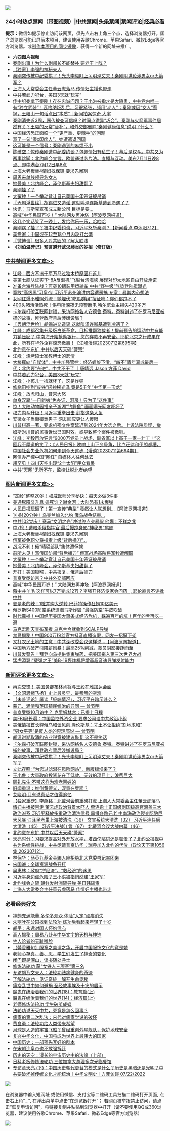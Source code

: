 ![](https://raw.githubusercontent.com/jsvpn/jsproxy/dev/64photo/fqnews-qr.jpg)

<div id="tt">
<h3>24小时热点禁闻（<a href="https://aaa.v2dns.tk/?QAjUl=BgRp5UNKRn&T5Vk=fPVH&Q59Ab=WxGE" target="_blank">带图视频</a>）|<a href="#%E4%B8%AD%E5%85%B1%E7%A6%81%E9%97%BB%E6%9B%B4%E5%A4%9A%E6%96%87%E7%AB%A0">中共禁闻</a>|<a href="#%E5%9B%BE%E7%89%87%E6%96%B0%E9%97%BB%E6%9B%B4%E5%A4%9A%E6%96%87%E7%AB%A0">头条禁闻</a>|<a href="#%E6%96%B0%E9%97%BB%E8%AF%84%E8%AE%BA%E6%9B%B4%E5%A4%9A%E6%96%87%E7%AB%A0">禁闻评论|<a href="#%E5%BF%85%E7%9C%8B%E7%BB%8F%E5%85%B8%E5%A5%BD%E6%96%87">经典必看</a></h3>
<div><b>提示：</b>微信如提示停止访问该网页，须先点击右上角三个点，选择浏览器打开。国产浏览器可能已屏蔽本项目，建议使用谷歌Chrome、苹果Safari、微软Edge等官方浏览器。或<a href="%E5%88%B6%E4%BD%9Cgit%E7%A6%81%E9%97%BB%E9%95%9C%E5%83%8F.md">制作本项目的同步镜像</a>，获得一个新的网址来推广。</div>
<ul>
<li><b><a href="http://d2.v2rss.gq/64.mp4" target="_blank">六四图片视频</a></b></li>
<li><a href="/ccpdope/20230712/1907186.md">秦刚出事！为什么副部长不能替补 要老王上阵？</a></li>
<li><a href="/ccpdope/20230712/1907212.md">【独家】李强的神秘夫人</a></li>
<li><a href="/comments/20230713/1907437.md">秦刚突传被中纪委拱了！光头李毅盯上习明泽丈夫！秦刚阴谋论涉男女or火箭军？</a></li>
<li><a href="/comments/20230713/1907346.md">上海人大常委会主任董云虎落马 传情妇主播也带走</a></li>
<li><a href="/cbnews/20230713/1907270.md">中共若武力犯台，美国3天就“玩完”</a></li>
<li><a href="/sohnews/20230713/1907423.md">传中纪委拿下秦刚！存在忠诚问题？王小洪被指才是大隐患，中共党内唯一有“独立武装”！瓦格纳叛乱后，习很紧张，频用“老人”；秦刚或因“女人”惹祸，王岐山一句话点出“本质”｜新闻拍案惊奇 大宇</a></li>
<li><a href="/sohnews/20230713/1907305.md">秦刚消失近3周，网传被查可信吗？时间点诡异“巧合”，秦刚与火箭军事件居然有关？王毅的反常“替补”，和外交部删除“秦刚健康信息”说明了什么？</a></li>
<li><a href="/finance/20230713/1907290.md">中国经济恐正面临一个“更严重、更棘手”的问题</a></li>
<li><a href="/cnnews/20230713/1907279.md">骂了一句“傻x印度人”，她遭遣返回国</a></li>
<li><a href="/ccpdope/20230713/1907484.md">这可能是一个信号：秦刚遇到的麻烦不小</a></li>
<li><a href="/sohnews/20230713/1907317.md">陈破空：惊传秦刚遭中纪委约谈？包养情妇有私生子！幕后是权斗。中共又为两事跳脚：北约峰会宣言。欧盟通过芯片法。直播与互动。美东7月11日晚8点、即中港台7月12日早8点</a></li>
<li><a href="/topimagenews/20230713/1907467.md">上海大老板替4情妇找保镳 要求先阉割</a></li>
<li><a href="/cnnews/20230713/1907300.md">周恩来单线领导名女人</a></li>
<li><a href="/topimagenews/20230713/1907307.md">她最美！北约峰会，泽伦斯基夫妇甜翻了</a></li>
<li><a href="/sohnews/20230713/1907357.md">秦刚挂了？</a></li>
<li><a href="/topimagenews/20230713/1907350.md">大冤种！一个举动竟让自己美国十年签证被吊销</a></li>
<li><a href="/cbnews/20230713/1907426.md">〖兲朝浮世绘〗胡锡进又造谣 这就叫泽连斯基遭到冷遇了？</a></li>
<li><a href="/cnnews/20230713/1907291.md">快讯：马斯克宣布成立新公司 目标是要…</a></li>
<li><a href="/topimagenews/20230712/1907200.md">高喊“中华民国万岁！” 大陆网友再冲塔【阿波罗网报道】</a></li>
<li><a href="/funmedia/20230713/1907398.md">这几个笑话笑了一晚上，发给你乐一乐，哈哈哈</a></li>
<li><a href="/sohnews/20230713/1907415.md">秦刚病了挂了？被中纪委约谈，习近平怒斩秦刚？【新闻看点 李沐阳7.12】</a></li>
<li><a href="/ssgc/20230713/1907267.md">美专家：中国或在12至18个月内攻打台湾</a></li>
<li><a href="/ssgc/20230713/1907327.md">〖微博谈〗很多人对共匪的了解太肤浅</a></li>
<li><b><a href="/comments/20200207/1272816.md" target="_blank">《刘伯温碑记》预言避开武汉肺炎的妙招（修订版）</a></b></li>
</ul>
</div>

<div class="catlist">
<h3><a href="/cbnews/" target="_blank">中共禁闻</a><span><a href="/cbnews/" target="_blank" rel="nofollow">更多文章>></a></span></h3>
<ul>
<li><a href="/cbnews/20230713/1907575.md" target="_blank">江峰：西方不搞千军万马过独木桥原因在这儿</a></li>
<li><a href="/cbnews/20230713/1907536.md" target="_blank">美第七舰队证实“P-8A反潜机”飞越台湾海峡 展现对印太地区自由开放承诺</a></li>
<li><a href="/cbnews/20230713/1907529.md" target="_blank">准备台海登陆战？可载10辆装甲运输车 中共“野牛级”气垫登陆艇曝光</a></li>
<li><a href="/cbnews/20230713/1907528.md" target="_blank">竟敢“高级黑”习皇帝! 习近平苏州演讲内容遭恶搞 专家：暴其内心想法</a></li>
<li><a href="/cbnews/20230713/1907492.md" target="_blank">女网红爆不雅照外流！她埋伏“吃瓜群组”搜证呛：你们都跑不了</a></li>
<li><a href="/cbnews/20230713/1907463.md" target="_blank">400头猪活活热死！供电所深夜无预警断电 哈尔滨业主损失420多万</a></li>
<li><a href="/comments/20230713/1907438.md" target="_blank">卡尔森打破互联网封锁，采访网络名人安德鲁·泰特。泰特讲述了在罗马尼亚被捕的故事，拜登政府背后涉嫌设局？</a></li>
<li><a href="/cbnews/20230713/1907426.md" target="_blank">〖兲朝浮世绘〗胡锡进又造谣 这就叫泽连斯基遭到冷遇了？</a></li>
<li><a href="/cbnews/20230713/1907418.md" target="_blank">江峰：成都召集升级版白纸革命，目标推翻独裁者！提前预告的运动中共有能力镇压麽？ 中南海开始抢劫银行，您的存款不再安全。耶伦北京之行成果在此，所有在华外企将惊恐撤离！【江峰漫谈20230712第695期】</a></li>
<li><a href="/comments/20230713/1907382.md" target="_blank">北约意在东扩 中共以后天天碰“警察”</a></li>
<li><a href="/cbnews/20230713/1907331.md" target="_blank">江峰：烧烤硕士家教博士的悲情</a></li>
<li><a href="/comments/20230713/1907326.md" target="_blank">大棒挥向“自媒体”，中共加强管控；经济螺旋下滑，“四不”青年真成最后一代；北约要“东进”，中共不干了 ｜唐靖远 Jason 方菲 David</a></li>
<li><a href="/cbnews/20230713/1907270.md" target="_blank">中共若武力犯台，美国3天就“玩完”</a></li>
<li><a href="/cbnews/20230713/1907263.md" target="_blank">江峰：小孩儿一捡就坏了，这是炸弹</a></li>
<li><a href="/cbnews/20230712/1907158.md" target="_blank">修梯田挖到“废铁”闪神秘光泽 竟是5千年“中华第一玉龙”</a></li>
<li><a href="/cbnews/20230712/1907156.md" target="_blank">江峰：放虎归山，普京大怒</a></li>
<li><a href="/cbnews/20230712/1907088.md" target="_blank">单身汉雇“一日新娘”免办证、洞房！只为了“这件事”</a></li>
<li><a href="/cbnews/20230712/1907086.md" target="_blank">惊！大陆动物园推亲子游湖“钓鳄鱼” 画面曝光网友吓坏了</a></li>
<li><a href="/cbnews/20230712/1907072.md" target="_blank">权力内斗升级！习近平重拳出击 剑指这条大鱼</a></li>
<li><a href="/cbnews/20230712/1907053.md" target="_blank">安徽女子当街猥亵男子 网友回应更让人傻眼</a></li>
<li><a href="/comments/20230712/1907024.md" target="_blank">川普棋高一著，要求机密文件案延迟到2024年大选之后。上诉法院质疑，詹姆斯对川普的民事诉讼已国时效，或导致整个案件被撤销。</a></li>
<li><a href="/cbnews/20230712/1907008.md" target="_blank">江峰：李毅再放狂言“9000万党员上战场，副省军以上高干一家一壮丁！”这回我不厚道的笑了；《人民日报》吹响上山下乡号角，比卢旺达和伊朗都糟，中国社会失业危机如何走到今天这步【漫谈20230711第694期】</a></li>
<li><a href="/comments/20230712/1906990.md" target="_blank">网信办严控中国“网红” 自媒体人往何处去</a></li>
<li><a href="/cbnews/20230712/1906985.md" target="_blank">超罕见！四川天空出现“2个太阳”民众看呆</a></li>
<li><a href="/cbnews/20230712/1906932.md" target="_blank">中共“天网”无所不在，监控让脱北者绝望</a></li>

</ul>
</div>
<div class="catlist">
<h3><a href="/topimagenews/" target="_blank">图片新闻</a><span><a href="/topimagenews/" target="_blank" rel="nofollow">更多文章>></a></span></h3>
<ul>
<li><a href="/topimagenews/20230713/1907576.md" target="_blank">“冻龄”整整20岁！权威医师分享秘诀：每天必做3件事</a></li>
<li><a href="/topimagenews/20230713/1907549.md" target="_blank">美通膨降又升息 逼死谁？谢金河：大陆恐有1未爆弹</a></li>
<li><a href="/topimagenews/20230713/1907527.md" target="_blank">人民日报玩砸了！第一宣传“典型” 竟然让人联想到&#8230;【阿波罗网报道】</a></li>
<li><a href="/topimagenews/20230713/1907502.md" target="_blank">1小时20分钟！乌克兰加入北约 俄乌战争结束…</a></li>
<li><a href="/topimagenews/20230713/1907501.md" target="_blank">中共102党庆！赛马“文明之光”冲过终点突暴毙 他爆：不祥之兆</a></li>
<li><a href="/topimagenews/20230713/1907500.md" target="_blank">中7枪！遭暗杀俄指挥官 最后慢跑身影“神秘男”尾随</a></li>
<li><a href="/topimagenews/20230713/1907467.md" target="_blank">上海大老板替4情妇找保镳 要求先阉割</a></li>
<li><a href="/topimagenews/20230713/1907466.md" target="_blank">俄军被免职少将指责上级“背后捅刀”…</a></li>
<li><a href="/topimagenews/20230713/1907456.md" target="_blank">战况不利！俄“精锐部队”集体遭俘掳</a></li>
<li><a href="/topimagenews/20230713/1907361.md" target="_blank">前所未见！骂俄国防部“背后捅刀” 俄军战场高阶将军秒遭解职</a></li>
<li><a href="/topimagenews/20230713/1907350.md" target="_blank">大冤种！一个举动竟让自己美国十年签证被吊销</a></li>
<li><a href="/topimagenews/20230713/1907307.md" target="_blank">她最美！北约峰会，泽伦斯基夫妇甜翻了</a></li>
<li><a href="/topimagenews/20230713/1907288.md" target="_blank">开打！美国锁喉，中共报复，俄背后捅刀</a></li>
<li><a href="/topimagenews/20230713/1907287.md" target="_blank">普京受邀访京？中共外交部回应</a></li>
<li><a href="/topimagenews/20230712/1907200.md" target="_blank">高喊“中华民国万岁！” 大陆网友再冲塔【阿波罗网报道】</a></li>
<li><a href="/topimagenews/20230712/1907157.md" target="_blank">薅中共羊毛 这样可以7万变成12万？李强开经济专家会问药 ；耶伦直言不讳批中共</a></li>
<li><a href="/topimagenews/20230712/1907133.md" target="_blank">姜是老的辣！1桩并购大逆转 巴菲特操作狂捞10亿美元</a></li>
<li><a href="/topimagenews/20230712/1907123.md" target="_blank">俄罗斯S400防空系统遭海马斯炸毁 “最强防空”牛皮吹破</a></li>
<li><a href="/topimagenews/20230712/1907122.md" target="_blank">时代震撼！中国经历美国大萧条式经济危机，踩遍百年的坑！百年的亏再吃一遍</a></li>
<li><a href="/topimagenews/20230712/1907110.md" target="_blank">马克宏昨天宣布军援 乌克兰今就收到SCALP导弹</a></li>
<li><a href="/topimagenews/20230712/1907071.md" target="_blank">禁忌揭秘！中国900万粉丝官方抖音直播造假，网友一招逼下架</a></li>
<li><a href="/topimagenews/20230712/1907070.md" target="_blank">又打农民土地的主意！中共深改委会议这样说&#8230;【阿波罗网报道】</a></li>
<li><a href="/topimagenews/20230712/1907069.md" target="_blank">中国地方破产引降薪风暴！最高25%削减，裁员阴影接踵而至</a></li>
<li><a href="/topimagenews/20230712/1907066.md" target="_blank">川普发警告！拜登向乌提供集束弹药，把美国拖入第三次世界大战</a></li>
<li><a href="/topimagenews/20230712/1907039.md" target="_blank">猛虎添翼!“载弹之王”美B-1B轰炸机将增高超音速导弹发射能力</a></li>

</ul>
</div>
<div class="catlist">
<h3><a href="/comments/" target="_blank">新闻评论</a><span><a href="/comments/" target="_blank" rel="nofollow">更多文章>></a></span></h3>
<ul>
<li><a href="/comments/20230713/1907586.md" target="_blank">再次交锋！ 美国务卿布林肯将与王毅在雅加达会面</a></li>
<li><a href="/comments/20230713/1907585.md" target="_blank">【文昭思绪飞扬】史上最灵异、最费解的空难</a></li>
<li><a href="/comments/20230713/1907577.md" target="_blank">【未普评论】屡谈「极端情况」，习近平在暗示甚么？</a></li>
<li><a href="/comments/20230713/1907556.md" target="_blank">蒙元、满清和英国殖民统治的异同 — 曾节明</a></li>
<li><a href="/comments/20230713/1907573.md" target="_blank">普京受邀10月访中？ 克里姆林宫：已提上日程</a></li>
<li><a href="/comments/20230713/1907572.md" target="_blank">美FBI局长曝：中国监控外资企业 要求公司设中共政治小组</a></li>
<li><a href="/comments/20230713/1907547.md" target="_blank">美俄情报首长释俄乌和谈风向 泽伦斯基：寸土不让拒绝“割地求和”</a></li>
<li><a href="/comments/20230713/1907481.md" target="_blank">“男女平等”是反人类的歪理邪说 — 曾节明</a></li>
<li><a href="/comments/20230713/1907447.md" target="_blank">胡温时期取消的农业税竟被建议恢复 这不是笑话</a></li>
<li><a href="/comments/20230713/1907438.md" target="_blank">卡尔森打破互联网封锁，采访网络名人安德鲁·泰特。泰特讲述了在罗马尼亚被捕的故事，拜登政府背后涉嫌设局？</a></li>
<li><a href="/comments/20230713/1907437.md" target="_blank">秦刚突传被中纪委拱了！光头李毅盯上习明泽丈夫！秦刚阴谋论涉男女or火箭军？</a></li>
<li><a href="/comments/20230713/1907422.md" target="_blank">立此存照: “为您过滤潜在风险网站”，新版绿坝来了？</a></li>
<li><a href="/comments/20230713/1907421.md" target="_blank">王小鲁：大量政府投资花在了低效、无效的项目上，浪费巨大</a></li>
<li><a href="/comments/20230713/1907410.md" target="_blank">顾礼先生:不带这样为难老百姓的</a></li>
<li><a href="/comments/20230713/1907401.md" target="_blank">旧闻重温：推倒黄德义，深意在罗翔？</a></li>
<li><a href="/comments/20230713/1907400.md" target="_blank">艾晓明:只有说真话才值得追忆</a></li>
<li><a href="/comments/20230713/1907391.md" target="_blank">【独家重磅】李燕铭：北戴河会前重磅打虎 上海人大常委会主任董云虎落马 情妇主播被带走 董云虎政治背景太吓人 牵连逾十正国级副国级高官涵盖三大政治派系 习近平释放多重政治清洗信号 震慑各路元老 中南海政治裂变酝酿巨大风暴 江泽民老巢上海被清洗（36） 文宣系统大清洗（32） 习近平连任后大清洗（45） 习近平决战江曾（87） 北戴河会议大战内幕（46）</a></li>
<li><a href="/comments/20230713/1907382.md" target="_blank">北约意在东扩 中共以后天天碰“警察”</a></li>
<li><a href="/comments/20230713/1907377.md" target="_blank">天亮时分：习要求提高对外开放水平，塔西佗陷阱还是顿悟了？北约公报视中共为系统性挑战，中共邀请普京访华；瑞典加入北约的代价（政论天下第1056集 20230712）</a></li>
<li><a href="/comments/20230713/1907363.md" target="_blank">林保华：马英九基金会骗人应拒绝北大党委书记率团来</a></li>
<li><a href="/comments/20230713/1907352.md" target="_blank">宋国诚：全球资源战争开打</a></li>
<li><a href="/comments/20230713/1907351.md" target="_blank">吴惠林：政府“拼经济”、“救经济”的迷思</a></li>
<li><a href="/comments/20230713/1907349.md" target="_blank">习近平身边藏危险？王小洪被指悄然建“王家军”</a></li>
<li><a href="/comments/20230713/1907347.md" target="_blank">北约峰会之际 朝鲜发射洲际导弹 美日韩谴责</a></li>
<li><a href="/comments/20230713/1907346.md" target="_blank">上海人大常委会主任董云虎落马 传情妇主播也带走</a></li>

</ul>
</div>

<div class="catlist">
<h3>必看经典好文</h3>
<ul>
<li><a href="/comments/20220408/1716562.md" target="_blank">神韵充满能量 多伦多观众 体验“入定”顽疾消失</a></li>
<li><a href="/comments/20210720/1488271.md" target="_blank">朱丽叶在公园找到法轮功 炼功后看起来年轻了十岁</a></li>
<li><a href="/comments/20180624/961987.md" target="_blank">胡平：永远对国人怀抱信心</a></li>
<li><a href="/aomi/history/20170924/831575.md" target="_blank">高人揭秘：周易八卦与中华文字的天机与神迹</a></li>
<li><a href="/comments/20200606/783250.md" target="_blank">牲人论者的无耻嘴脸</a></li>
<li><a href="/bannedvideo/20201203/1441331.md" target="_blank">【馨香雅句】服章之美谓之华，开启中国服饰文化的竟是她</a></li>
<li><a href="/cbnews/20211221/1668847.md" target="_blank">老师心存真、善、忍，学生们发生了神奇的变化</a></li>
<li><a href="/tculture/20200803/1373949.md" target="_blank">闭门即是深山，读书随处净土</a></li>
<li><a href="/comments/20210720/1514058.md" target="_blank">修炼法轮功 获“女铁人三项赛”第三名</a></li>
<li><a href="/comments/20221226/1827998.md" target="_blank">专访胡乃文夫人：法轮功祛病健身的奇迹</a></li>
<li><a href="/comments/20200307/1289968.md" target="_blank">了解法轮功：见证奇迹　解开生命奥秘</a></li>
<li><a href="/comments/20200618/1346823.md" target="_blank">瘟疫乱世中如何避祸 圣经故事埃及十灾的启示</a></li>
<li><a href="/topimagenews/20180701/965109.md" target="_blank">魔鬼在统治着我们的世界(18)：教育篇(上)</a></li>
<li><a href="/topimagenews/20180605/953415.md" target="_blank">魔鬼在统治着我们的世界(14)：经济篇(上)</a></li>
<li><a href="/cbnews/20211114/1652214.md" target="_blank">老师修炼法轮功 学生破茧成蝶</a></li>
<li><a href="/comments/20210308/1500552.md" target="_blank">法轮功说天灭中共，究竟是怎么回事？</a></li>
<li><a href="/tculture/20181126/1037279.md" target="_blank">儒家的第二次乱法：宋代对儒家学说的破坏</a></li>
<li><a href="/comments/20220522/1736045.md" target="_blank">费良勇：法轮功给人类带来希望</a></li>
<li><a href="/comments/20200712/1359456.md" target="_blank">月球是人造的宇宙飞船？曾经重创外星舰队，保护地球安全</a></li>
<li><a href="/comments/20220924/485408.md" target="_blank">复兴中华文化，中国将成为世界上最伟大的国家</a></li>
<li><a href="/comments/20220910/1782931.md" target="_blank">中国历史：一部预先写好的剧本</a></li>
<li><a href="/lifebaike/20200315/1294178.md" target="_blank">在宋朝连皇帝也不敢强拆迁</a></li>
<li><a href="/tculture/20121025/73065.md" target="_blank">历史的天空：漫长的宇宙历史中的法缘（上部）</a></li>
<li><a href="/comments/20200531/1337359.md" target="_blank">日料老板修炼法轮功 三位加拿大总理多次光临餐馆</a></li>
<li><a href="/bannedvideo/20220723/1761909.md" target="_blank">专访章天亮 (下)：中国历史朝代更替的模式是什么？历史是黑暗还是光明？中共要破坏掉传统文化才能统治｜中华文明史｜方菲访谈 07/22/2022</a></li>

</ul>
</div>

![](https://raw.githubusercontent.com/jsvpn/jsproxy/dev/64photo/fqnews-qr.jpg)

在浏览器中输入短网址 或使用微信、支付宝等二维码工具扫描二维码打开页面, 点击右上角"...", 在弹出菜单中点击“在浏览器打开”； 若网页被举报禁止访问，请点击“恢复申请访问”，将链接复制并粘贴到浏览器中打开（请不要使用QQ或360浏览器，建议使用谷歌Chrome、苹果Safari、微软Edge等官方浏览器）

![](https://raw.githubusercontent.com/jsvpn/jsproxy/dev/64photo/wx.jpg)